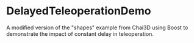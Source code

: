 # DelayedTeleoperationDemo
A modified version of the "shapes" example from Chai3D using Boost to demonstrate the impact of constant delay in teleoperation.
